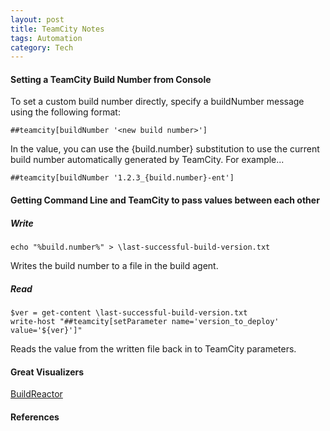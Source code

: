 ```yaml
---
layout: post
title: TeamCity Notes
tags: Automation
category: Tech
---
```

#### Setting a TeamCity Build Number from Console ####

To set a custom build number directly, specify a buildNumber message using the following format:  

~~~
##teamcity[buildNumber '<new build number>']
~~~

In the <new build number> value, you can use the {build.number} substitution to use the current build number automatically generated by TeamCity. For example...

~~~
##teamcity[buildNumber '1.2.3_{build.number}-ent']
~~~

#### Getting Command Line and TeamCity to pass values between each other ####

##### Write #####

~~~
echo "%build.number%" > \last-successful-build-version.txt
~~~

Writes the build number to a file in the build agent.  

##### Read #####

~~~
$ver = get-content \last-successful-build-version.txt
write-host "##teamcity[setParameter name='version_to_deploy' value='${ver}']"
~~~

Reads the value from the written file back in to TeamCity parameters.  

#### Great Visualizers ####

[BuildReactor](https://chrome.google.com/webstore/detail/buildreactor/agfdekbncfakhgofmaacjfkpbhjhpjmp?hl=en)  

#### References ####

